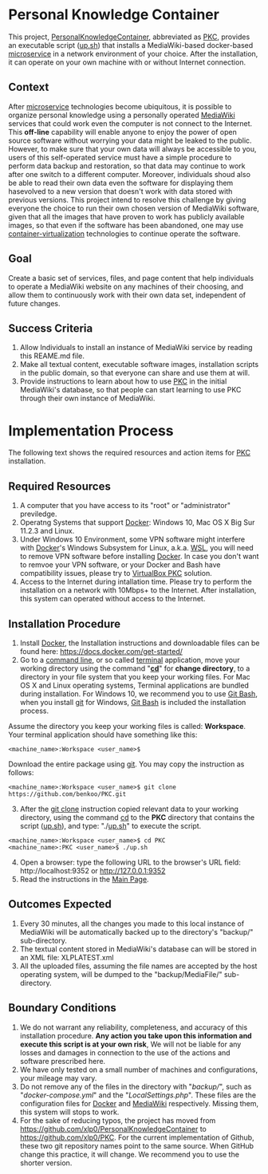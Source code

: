 # Personal Knowledge Container
This project, [PersonalKnowledgeContainer], abbreviated as [PKC], provides an executable script ([up.sh]) that installs a MediaWiki-based docker-based [microservice] in a network environment of your choice. After the installation, it can operate on your own machine with or without Internet connection.

## Context
After [microservice] technologies become ubiquitous, it is possible to organize personal knowledge using a personally operated [MediaWiki] services that could work even the computer is not connect to the Internet. This **off-line** capability will enable anyone to enjoy the power of open source software without worrying your data might be leaked to the public. However, to make sure that your own data will always be accessible to you, users of this self-operated service must have a simple procedure to perform data backup and restoration, so that data may continue to work after one switch to a different computer. Moreover, individuals shoud also be able to read their own data even the software for displaying them hasevolved to a new version that doesn't work with data stored with previous versions. This project intend to resolve this challenge by giving everyone the choice to run their own chosen version of MediaWiki software, given that all the images that have proven to work has publicly available images, so that even if the software has been abandoned, one may use [container-virtualization] technologies to continue operate the software.

## Goal
Create a basic set of services, files, and page content that help individuals to operate a MediaWiki website on any machines of their choosing, and allow them to continuously work with their own data set, independent of future changes.

## Success Criteria
1. Allow Individuals to install an instance of MediaWiki service by reading this REAME.md file.
2. Make all textual content, executable software images, installation scripts in the public domain, so that everyone can share and use them at will.
3. Provide instructions to learn about how to use [PKC] in the initial MediaWiki's database, so that people can start learning to use PKC through their own instance of MediaWiki.

# Implementation Process
The following text shows the required resources and action items for [PKC] installation.

## Required Resources
1. A computer that you have access to its "root" or "administrator" previledge.
2. Operatng Systems that support [Docker]: Windows 10, Mac OS X Big Sur 11.2.3 and Linux.
3. Under Windows 10 Environment, some VPN software might interfere with [Docker]'s Windows Subsystem for Linux, a.k.a. [WSL], you will need to remove VPN software before installing [Docker]. In case you don't want to remvoe your VPN software, or your Docker and Bash have compatibility issues, please try to [VirtualBox PKC] solution.
4. Access to the Internet during intallation time. Please try to perform the installation on a network with 10Mbps+ to the Internet. After installation, this system can operated without access to the Internet.

## Installation Procedure
1. Install [Docker], the Installation instructions and downloadable files can be found here: https://docs.docker.com/get-started/
2. Go to a [command line], or so called [terminal] application, move your working directory using the command "**[cd]**" for **change directory**, to a directory in your file system that you keep your working files. For Mac OS X and Linux operating systems, Terminal applications are bundled during installation. For Windows 10, we recommend you to use [Git Bash], when you install [git] for Windows, [Git Bash] is included the installation process.

Assume the directory you keep your working files is called: **Workspace**. Your terminal application should have something like this:

```
<machine_name>:Workspace <user_name>$
```

Download the entire package using [git]. You may copy the instruction as follows:

```
<machine_name>:Workspace <user_name>$ git clone https://github.com/benkoo/PKC.git
```

3. After the [git clone] instruction copied relevant data to your working directory, using the command [cd] to the **PKC** directory that contains the script ([up.sh]), and type: "./[up.sh]" to execute the script.

```
<machine_name>:Workspace <user_name>$ cd PKC
<machine_name>:PKC <user_name>$ ./up.sh
```

4. Open a browser: type the following URL to the browser's URL field: http://localhost:9352 or http://127.0.0.1:9352
5. Read the instructions in the [Main Page]. 

## Outcomes Expected
1. Every 30 minutes, all the changes you made to this local instance of MediaWiki will be automatically backed up to the directory's "backup/" sub-directory.
2. The textual content stored in MediaWiki's database can will be stored in an XML file: XLPLATEST.xml
3. All the uploaded files, assuming the file names are accepted by the host operating system, will be dumped to the "backup/MediaFile/" sub-directory.

## Boundary Conditions
1. We do not warrant any reliability, completeness, and accuracy of this installation procedure. **Any action you take upon this information and execute this script is at your own risk**, We will not be liable for any losses and damages in connection to the use of the actions and software prescribed here. 
2. We have only tested on a small number of machines and configurations, your mileage may vary.
3. Do not remove any of the files in the directory with "*backup/*", such as "*docker-compose.yml*" and the "*LocalSettings.php*". These files are the configuration files for [Docker] and [MediaWiki] respectively. Missing them, this system will stops to work.  
4. For the sake of reducing typos, the project has moved from https://github.com/xlp0/PersonalKnowledgeContainer to https://github.com/xlp0/PKC. For the current implementation of Github, these two git repository names point to the same source. When GitHub change this practice, it will change. We recommend you to use the shorter version.


[PersonalKnowledgeContainer]: https://github.com/xlp0/PersonalKnowledgeContainer
[container-virtualization]:https://searchitoperations.techtarget.com/definition/container-containerization-or-container-based-virtualization
[command line]:https://www.osc.edu/supercomputing/unix-cmds
[terminal]: https://www.techopedia.com/definition/28747/mac-terminal-mac-os-x#:~:text=The%20Mac%20Terminal%20is%20a,OS%20X%20versions%20through%20Lion.&text=Terminal%20allows%20users%20to%20modify,graphical%20user%20interface%20(GUI).
[PKC]: https://github.com/xlp0/PersonalKnowledgeContainer
[VirtualBox PKC]: https://github.com/xlp0/VirtualBox_PKC
[cd]:https://www.minitool.com/news/how-to-change-directory-in-cmd.html
[microservice]: https://www.bmc.com/blogs/microservices-architecture/
[Docker]: http://docker.io
[MediaWiki]: https://www.mediawiki.org/wiki/MediaWiki
[Main Page]: http://localhost:9352/index.php/Main_Page
[WSL]: https://docs.docker.com/docker-for-windows/wsl/
[up.sh]:https://github.com/xlp0/PKC/blob/main/up.sh
[git]:https://git-scm.com/
[Git Installation]:https://git-scm.com/
[Git Bash]: https://gitforwindows.org/
[git clone]:https://www.atlassian.com/git/tutorials/setting-up-a-repository/git-clone#:~:text=git%20clone%20is%20a%20Git,copy%20of%20the%20target%20repository.
